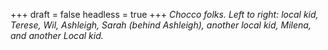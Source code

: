 
+++
draft = false
headless = true
+++
_Chocco folks. Left to right: local kid, Terese, Wil, Ashleigh, Sarah (behind Ashleigh), another local kid, Milena, and another Local kid._
